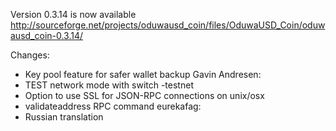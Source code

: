 Version 0.3.14 is now available
http://sourceforge.net/projects/oduwausd_coin/files/OduwaUSD_Coin/oduwausd_coin-0.3.14/

Changes:
* Key pool feature for safer wallet backup
Gavin Andresen:
* TEST network mode with switch -testnet
* Option to use SSL for JSON-RPC connections on unix/osx
* validateaddress RPC command
eurekafag:
* Russian translation
